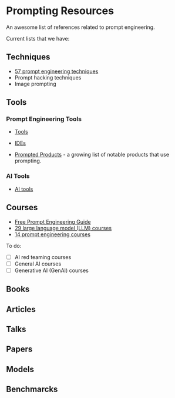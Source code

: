 # Prompting Resources

An awesome list of references related to prompt engineering.

Current lists that we have:

## Techniques
- [57 prompt engineering techniques](https://github.com/kavaivaleri/prompting-resources/blob/main/prompting-techniques.md)
- Prompt hacking techniques
- Image prompting

## Tools
### Prompt Engineering Tools
- [Tools](https://learnprompting.org/docs/tooling/tools)
- [IDEs](https://learnprompting.org/docs/tooling/IDEs/introduction)

- [Prompted Products](https://learnprompting.org/docs/products) - a growing list of notable products that use prompting.

### AI Tools
- [AI tools](https://github.com/kavaivaleri/prompting-resources/blob/main/ai-tools.md)

## Courses
- [Free Prompt Engineering Guide](https://learnprompting.org/docs/introduction)
- [29 large language model (LLM) courses](https://github.com/kavaivaleri/prompting-resources/blob/main/llm-courses.md)
- [14 prompt engineering courses](https://github.com/kavaivaleri/prompting-resources/blob/main/prompt-engineering-courses.md)

To do:
- [ ] AI red teaming courses
- [ ] General AI courses
- [ ] Generative AI (GenAI) courses

## Books

## Articles

## Talks

## Papers

## Models

## Benchmarcks


